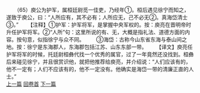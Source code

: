 　　（65）庾公为护军，属桓廷尉觅一佳吏，乃经年①。桓后遇见徐宁而知之，遂致于庾公，曰：“人所应有，其不必有；人所应无，己不必无②。真海岱清士③。”
　　【注释】①护军：护军将军，是掌握中央军权的。按：庾亮在晋明帝时升任护军将军。②“人所”句：这里所说的有、无，大概是指礼法、道德方面的内容。按句意，似指徐宁与众不同。
　　③海岱：古称今山东省东海与泰山间之地。按：徐宁是东海郡人，东海郡包括江苏、山东东部一带。
　　【译文】庾亮任护军将军的时候，托廷尉桓彝代找一个优秀的属官，过了一年竟然还没找到。桓彝后来碰见徐宁，并且很赏识他，就把他推荐给庾亮，并介绍说：“人们应该有的，他不一定有；人们不应该有的，他不一定没有。他确实是海岱一带的清廉正直的人士。”
<br>[上一篇](08_064) [回卷首](08_000) [下一篇](08_066)
